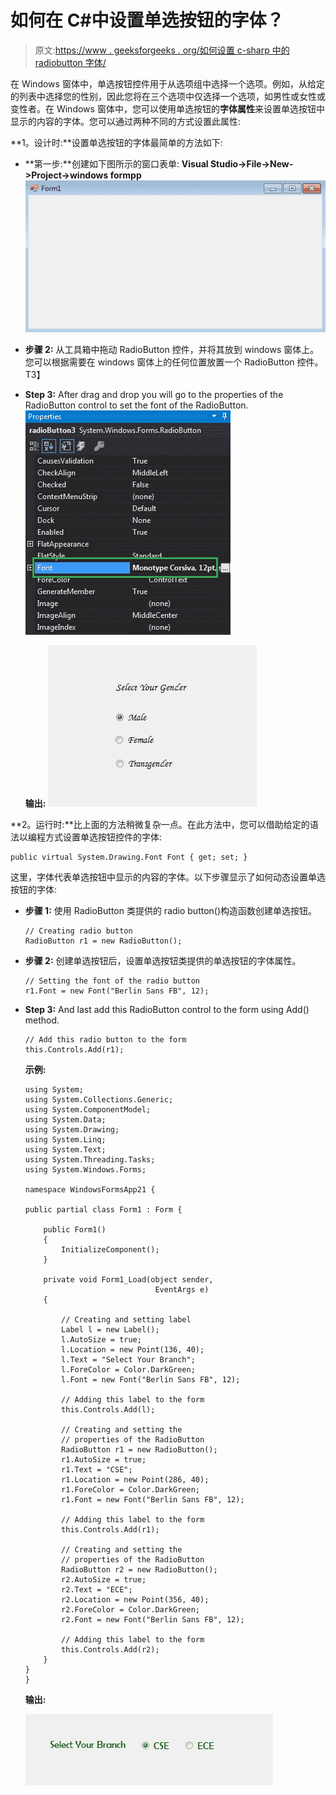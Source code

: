 # 如何在 C#中设置单选按钮的字体？

> 原文:[https://www . geeksforgeeks . org/如何设置 c-sharp 中的 radiobutton 字体/](https://www.geeksforgeeks.org/how-to-set-the-font-of-the-radiobutton-in-c-sharp/)

在 Windows 窗体中，单选按钮控件用于从选项组中选择一个选项。例如，从给定的列表中选择您的性别，因此您将在三个选项中仅选择一个选项，如男性或女性或变性者。在 Windows 窗体中，您可以使用单选按钮的**字体属性**来设置单选按钮中显示的内容的字体。您可以通过两种不同的方式设置此属性:

**1。设计时:**设置单选按钮的字体最简单的方法如下:

*   **第一步:**创建如下图所示的窗口表单:
    **Visual Studio->File->New->Project->windows formpp**
    ![](img/f3cd3ae5c11eb68b3d10b5ab8eec9925.png)
*   **步骤 2:** 从工具箱中拖动 RadioButton 控件，并将其放到 windows 窗体上。您可以根据需要在 windows 窗体上的任何位置放置一个 RadioButton 控件。
    T3】
*   **Step 3:** After drag and drop you will go to the properties of the RadioButton control to set the font of the RadioButton.
    ![](img/f569517450db3844bc54b483765c2e28.png)

    **输出:**
    ![](img/0380046bdfa1d4e05ab78c3fc76358bd.png)

**2。运行时:**比上面的方法稍微复杂一点。在此方法中，您可以借助给定的语法以编程方式设置单选按钮控件的字体:

```
public virtual System.Drawing.Font Font { get; set; }
```

这里，字体代表单选按钮中显示的内容的字体。以下步骤显示了如何动态设置单选按钮的字体:

*   **步骤 1:** 使用 RadioButton 类提供的 radio button()构造函数创建单选按钮。

    ```
    // Creating radio button
    RadioButton r1 = new RadioButton();

    ```

*   **步骤 2:** 创建单选按钮后，设置单选按钮类提供的单选按钮的字体属性。

    ```
    // Setting the font of the radio button
    r1.Font = new Font("Berlin Sans FB", 12);

    ```

*   **Step 3:** And last add this RadioButton control to the form using Add() method.

    ```
    // Add this radio button to the form
    this.Controls.Add(r1);

    ```

    **示例:**

    ```
    using System;
    using System.Collections.Generic;
    using System.ComponentModel;
    using System.Data;
    using System.Drawing;
    using System.Linq;
    using System.Text;
    using System.Threading.Tasks;
    using System.Windows.Forms;

    namespace WindowsFormsApp21 {

    public partial class Form1 : Form {

        public Form1()
        {
            InitializeComponent();
        }

        private void Form1_Load(object sender,
                                 EventArgs e)
        {

            // Creating and setting label
            Label l = new Label();
            l.AutoSize = true;
            l.Location = new Point(136, 40);
            l.Text = "Select Your Branch";
            l.ForeColor = Color.DarkGreen;
            l.Font = new Font("Berlin Sans FB", 12);

            // Adding this label to the form
            this.Controls.Add(l);

            // Creating and setting the
            // properties of the RadioButton
            RadioButton r1 = new RadioButton();
            r1.AutoSize = true;
            r1.Text = "CSE";
            r1.Location = new Point(286, 40);
            r1.ForeColor = Color.DarkGreen;
            r1.Font = new Font("Berlin Sans FB", 12);

            // Adding this label to the form
            this.Controls.Add(r1);

            // Creating and setting the 
            // properties of the RadioButton
            RadioButton r2 = new RadioButton();
            r2.AutoSize = true;
            r2.Text = "ECE";
            r2.Location = new Point(356, 40);
            r2.ForeColor = Color.DarkGreen;
            r2.Font = new Font("Berlin Sans FB", 12);

            // Adding this label to the form
            this.Controls.Add(r2);
        }
    }
    }
    ```

    **输出:**

    ![](img/4e299b665a847eada18bf416b73ac4be.png)